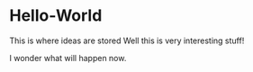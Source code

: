 # Hello-World
This is where ideas are stored
Well this is very interesting stuff!

I wonder what will happen now.

